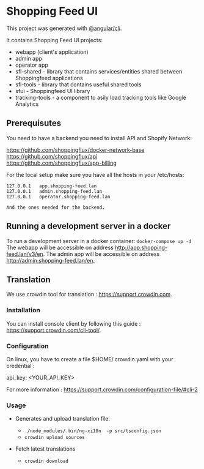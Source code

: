 # Shopping Feed UI

This project was generated with [@angular/cli](https://github.com/angular/angular-cli).

It contains Shopping Feed UI projects:

- webapp (client's application)
- admin app
- operator app
- sfl-shared - library that contains services/entities shared between Shoppingfeed applications
- sfl-tools - library that contains useful shared tools
- sfui - Shoppingfeed UI library
- tracking-tools - a component to asily load tracking tools like Google Analytics

## Prerequisutes

You need to have a backend you need to install API and Shopify Network:

https://github.com/shoppingflux/docker-network-base  
https://github.com/shoppingflux/api  
https://github.com/shoppingflux/app-billing

For the local setup make sure you have all the hosts in your /etc/hosts:
```
127.0.0.1   app.shopping-feed.lan
127.0.0.1   admin.shopping-feed.lan
127.0.0.1   operator.shopping-feed.lan

And the ones needed for the backend.
```
## Running a development server in a docker
To run a development server in a docker container:
`docker-compose up -d`
The webapp will be accessible on address http://app.shopping-feed.lan/v3/en.
The admin app will be accessible on address http://admin.shopping-feed.lan/en.


## Translation

We use crowdin tool for translation : https://support.crowdin.com.

### Installation

You can install console client by following this guide : https://support.crowdin.com/cli-tool/.

### Configuration

On linux, you have to create a file $HOME/.crowdin.yaml with your credential :

api_key: <YOUR_API_KEY>

For more information : https://support.crowdin.com/configuration-file/#cli-2

### Usage

- Generates and upload translation file:
    - `./node_modules/.bin/ng-xi18n  -p src/tsconfig.json`
    - `crowdin upload sources`

- Fetch latest translations
    - `crowdin download`
